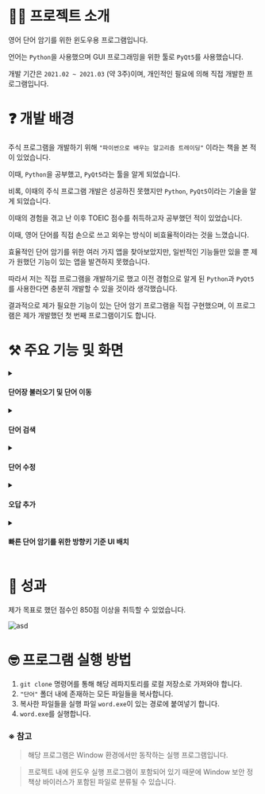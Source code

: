 <h1>💁‍♂️ 프로젝트 소개</h1>

영어 단어 암기를 위한 윈도우용 프로그램입니다.

언어는 `Python`을 사용했으며 GUI 프로그래밍을 위한 툴로 `PyQt5`를 사용했습니다.

개발 기간은 `2021.02 ~ 2021.03` (약 3주)이며, 개인적인 필요에 의해 직접 개발한 프로그램입니다.

# ❓ 개발 배경

주식 프로그램을 개발하기 위해 `"파이썬으로 배우는 알고리즘 트레이딩"` 이라는 책을 본 적이 있었습니다.

이때, `Python`을 공부했고, `PyQt5`라는 툴을 알게 되었습니다.

비록, 이때의 주식 프로그램 개발은 성공하진 못했지만 `Python`, `PyQt5`이라는 기술을 알게 되었습니다.

이때의 경험을 겪고 난 이후 TOEIC 점수를 취득하고자 공부했던 적이 있었습니다.

이때, 영어 단어를 직접 손으로 쓰고 외우는 방식이 비효율적이라는 것을 느꼈습니다.

효율적인 단어 암기를 위한 여러 가지 앱을 찾아보았지만, 일반적인 기능들만 있을 뿐 제가 원했던 기능이 있는 앱을 발견하지 못했습니다.

따라서 저는 직접 프로그램을 개발하기로 했고 이전 경험으로 알게 된 `Python`과 `PyQt5`를 사용한다면 충분히 개발할 수 있을 것이라 생각했습니다.

결과적으로 제가 필요한 기능이 있는 단어 암기 프로그램을 직접 구현했으며, 이 프로그램은 제가 개발했던 첫 번째 프로그램이기도 합니다.

# ⚒️ 주요 기능 및 화면
<details>
<summary><h4>단어장 불러오기 및 단어 이동</h4></summary>
<div markdown="1">

![ezgif com-video-to-gif](https://user-images.githubusercontent.com/43470398/223598420-3e12c8a8-88f2-42ac-980d-ba3de58479a9.gif)

</div>
</details>

<details>
<summary><h4>단어 검색</h4></summary>
<div markdown="1">

![ezgif com-video-to-gif (1)](https://user-images.githubusercontent.com/43470398/223599478-95fa39c4-296a-4f4a-9720-0ca4b17dd71f.gif)

</div>
</details>

<details>
<summary><h4>단어 수정</h4></summary>
<div markdown="1">

![ezgif com-video-to-gif (2)](https://user-images.githubusercontent.com/43470398/223600414-f4c90839-62cb-400c-b695-313ccd87a0e9.gif)

</div>
</details>

<details>
<summary><h4>오답 추가</h4></summary>
<div markdown="1">

![ezgif com-video-to-gif (5)](https://user-images.githubusercontent.com/43470398/223603043-d9495438-dca7-476b-8d2d-82c4090ccedc.gif)

</div>
</details>

<details>
<summary><h4>빠른 단어 암기를 위한 방향키 기준 UI 배치</h4></summary>
<div markdown="1">

![ezgif com-video-to-gif (6)](https://user-images.githubusercontent.com/43470398/223604470-034e63d7-caf9-4558-a753-fa33613a04ef.gif)

</div>
</details>

# 🏅 성과
제가 목표로 했던 점수인 850점 이상을 취득할 수 있었습니다.

![asd](https://user-images.githubusercontent.com/43470398/223521593-c6138c30-7681-4704-aa48-d867a483edc5.png)



# 🤓 프로그램 실행 방법

1. `git clone` 명령어를 통해 해당 레파지토리를 로컬 저장소로 가져와야 합니다.
2. `"단어"` 폴더 내에 존재하는 모든 파일들을 복사합니다.
3. 복사한 파일들을 실행 파일 `word.exe`이 있는 경로에 붙여넣기 합니다.
4. `word.exe`를 실행합니다.


### ※ 참고
> 해당 프로그램은 Window 환경에서만 동작하는 실행 프로그램입니다.

> 프로젝트 내에 윈도우 실행 프로그램이 포함되어 있기 때문에 Window 보안 정책상 바이러스가 포함된 파일로 분류될 수 있습니다.

